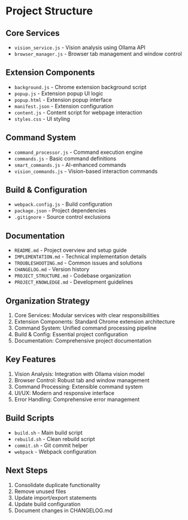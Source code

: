# Project Structure

## Core Services
- `vision_service.js` - Vision analysis using Ollama API
- `browser_manager.js` - Browser tab management and window control

## Extension Components
- `background.js` - Chrome extension background script
- `popup.js` - Extension popup UI logic
- `popup.html` - Extension popup interface
- `manifest.json` - Extension configuration
- `content.js` - Content script for webpage interaction
- `styles.css` - UI styling

## Command System
- `command_processor.js` - Command execution engine
- `commands.js` - Basic command definitions
- `smart_commands.js` - AI-enhanced commands
- `vision_commands.js` - Vision-based interaction commands

## Build & Configuration
- `webpack.config.js` - Build configuration
- `package.json` - Project dependencies
- `.gitignore` - Source control exclusions

## Documentation
- `README.md` - Project overview and setup guide
- `IMPLEMENTATION.md` - Technical implementation details
- `TROUBLESHOOTING.md` - Common issues and solutions
- `CHANGELOG.md` - Version history
- `PROJECT_STRUCTURE.md` - Codebase organization
- `PROJECT_KNOWLEDGE.md` - Development guidelines

## Organization Strategy
1. Core Services: Modular services with clear responsibilities
2. Extension Components: Standard Chrome extension architecture
3. Command System: Unified command processing pipeline
4. Build & Config: Essential project configuration
5. Documentation: Comprehensive project documentation

## Key Features
1. Vision Analysis: Integration with Ollama vision model
2. Browser Control: Robust tab and window management
3. Command Processing: Extensible command system
4. UI/UX: Modern and responsive interface
5. Error Handling: Comprehensive error management

## Build Scripts
- `build.sh` - Main build script
- `rebuild.sh` - Clean rebuild script
- `commit.sh` - Git commit helper
- `webpack` - Webpack configuration

## Next Steps
1. Consolidate duplicate functionality
2. Remove unused files
3. Update import/export statements
4. Update build configuration
5. Document changes in CHANGELOG.md